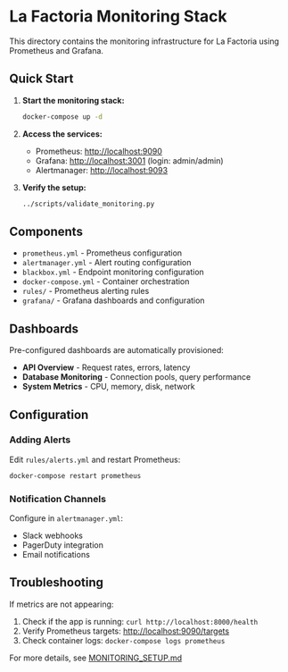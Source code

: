 # La Factoria Monitoring Stack

This directory contains the monitoring infrastructure for La Factoria using Prometheus and Grafana.

## Quick Start

1. **Start the monitoring stack:**

   ```bash
   docker-compose up -d
   ```

2. **Access the services:**
   - Prometheus: <http://localhost:9090>
   - Grafana: <http://localhost:3001> (login: admin/admin)
   - Alertmanager: <http://localhost:9093>

3. **Verify the setup:**

   ```bash
   ../scripts/validate_monitoring.py
   ```

## Components

- `prometheus.yml` - Prometheus configuration
- `alertmanager.yml` - Alert routing configuration
- `blackbox.yml` - Endpoint monitoring configuration
- `docker-compose.yml` - Container orchestration
- `rules/` - Prometheus alerting rules
- `grafana/` - Grafana dashboards and configuration

## Dashboards

Pre-configured dashboards are automatically provisioned:

- **API Overview** - Request rates, errors, latency
- **Database Monitoring** - Connection pools, query performance
- **System Metrics** - CPU, memory, disk, network

## Configuration

### Adding Alerts

Edit `rules/alerts.yml` and restart Prometheus:

```bash
docker-compose restart prometheus
```

### Notification Channels

Configure in `alertmanager.yml`:

- Slack webhooks
- PagerDuty integration
- Email notifications

## Troubleshooting

If metrics are not appearing:

1. Check if the app is running: `curl http://localhost:8000/health`
2. Verify Prometheus targets: <http://localhost:9090/targets>
3. Check container logs: `docker-compose logs prometheus`

For more details, see [MONITORING_SETUP.md](../docs/MONITORING_SETUP.md)
